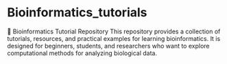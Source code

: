 # Bioinformatics_tutorials
📘 Bioinformatics Tutorial Repository  This repository provides a collection of tutorials, resources, and practical examples for learning bioinformatics. It is designed for beginners, students, and researchers who want to explore computational methods for analyzing biological data.  
